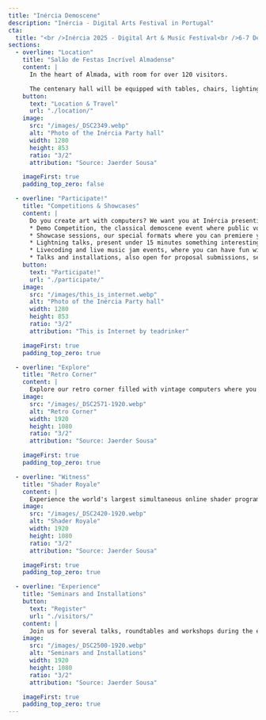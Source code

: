```yaml
---
title: "Inércia Demoscene"
description: "Inércia - Digital Arts Festival in Portugal"
cta:
  title: "<br />Inércia 2025 - Digital Art & Music Festival<br />6-7 December 2025, Almada, Portugal<br />Show us what you've been working on!"
sections:
  - overline: "Location"
    title: "Salão de Festas Incrível Almadense"
    content: |
      In the heart of Almada, with room for over 120 visitors.

      The centenary hall will be equipped with tables, chairs, lighting, Full HD projection and a suitable sound system to showcase your productions.
    button:
      text: "Location & Travel"
      url: "./location/"
    image:
      src: "/images/_DSC2349.webp"
      alt: "Photo of the Inércia Party hall"
      width: 1280
      height: 853
      ratio: "3/2"
      attribution: "Source: Jaerder Sousa"

    imageFirst: true
    padding_top_zero: false

  - overline: "Participate!"
    title: "Competitions & Showcases"
    content: |
      Do you create art with computers? We want you at Inércia presenting it! There are several formats for participation:
      * Demo Competition, the classical demoscene event where public voting determines the winner.
      * Showcase sessions, our special formats where you can premiere your works without voting scrutiny.
      * Lightning talks, present under 15 minutes something interesting about your creative process. 
      * Livecoding and live music jam events, where you can have fun with others.
      * Talks and installations, also open for proposal submissions, send us an email.
    button:
      text: "Participate!"
      url: "./participate/"
    image:
      src: "/images/this_is_internet.webp"
      alt: "Photo of the Inércia Party hall"
      width: 1280
      height: 853
      ratio: "3/2"
      attribution: "This is Internet by teadrinker"

    imageFirst: true
    padding_top_zero: true

  - overline: "Explore"
    title: "Retro Corner"
    content: |
      Explore our retro corner filled with vintage computers where you can learn about the old machines you used to have (or never did), learn more about their limitations, watch some demos, play some games and chat with people that can help you get your old machine working again.
    image:
      src: "/images/_DSC2571-1920.webp"
      alt: "Retro Corner"
      width: 1920
      height: 1080
      ratio: "3/2"
      attribution: "Source: Jaerder Sousa"

    imageFirst: true
    padding_top_zero: true

  - overline: "Witness"
    title: "Shader Royale"
    content: |
      Experience the world's largest simultaneous online shader programming event, with over 30 live participants from all corners of the world participating live! Hosted at Inércia for the 5th year since it's inception.
    image:
      src: "/images/_DSC2420-1920.webp"
      alt: "Shader Royale"
      width: 1920
      height: 1080
      ratio: "3/2"
      attribution: "Source: Jaerder Sousa"

    imageFirst: true
    padding_top_zero: true

  - overline: "Experience"
    title: "Seminars and Installations"
    button:
      text: "Register"
      url: "./visitors/"
    content: |
      Join us for several talks, roundtables and workshops during the event. Covering a range of topics related to the demoscene, electronic tinkering, retro computing and the digital arts. Would you like to present something? Get in touch and tell us what you have in mind and we'll try to accomodate within reason.
    image:
      src: "/images/_DSC2500-1920.webp"
      alt: "Seminars and Installations"
      width: 1920
      height: 1080
      ratio: "3/2"
      attribution: "Source: Jaerder Sousa"

    imageFirst: true
    padding_top_zero: true
---
```

